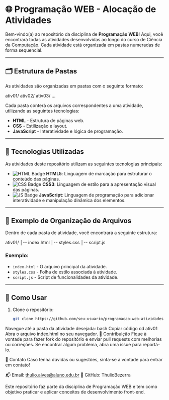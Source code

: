 # 🌐 Programação WEB - Alocação de Atividades

Bem-vindo(a) ao repositório da disciplina de **Programação WEB**! Aqui, você encontrará todas as atividades desenvolvidas ao longo do curso de Ciência da Computação. Cada atividade está organizada em pastas numeradas de forma sequencial.

---

## 🗂 Estrutura de Pastas

As atividades são organizadas em pastas com o seguinte formato:

ativ01/ ativ02/ ativ03/ ...


Cada pasta conterá os arquivos correspondentes a uma atividade, utilizando as seguintes tecnologias:

- **HTML** - Estrutura de páginas web.
- **CSS** - Estilização e layout.
- **JavaScript** - Interatividade e lógica de programação.

---

## 🚀 Tecnologias Utilizadas

As atividades deste repositório utilizam as seguintes tecnologias principais:

- ![HTML Badge](https://img.shields.io/badge/-HTML5-E34F26?style=flat&logo=html5&logoColor=white) **HTML5**: Linguagem de marcação para estruturar o conteúdo das páginas.
- ![CSS Badge](https://img.shields.io/badge/-CSS3-1572B6?style=flat&logo=css3&logoColor=white) **CSS3**: Linguagem de estilo para a apresentação visual das páginas.
- ![JS Badge](https://img.shields.io/badge/-JavaScript-F7DF1E?style=flat&logo=javascript&logoColor=black) **JavaScript**: Linguagem de programação para adicionar interatividade e manipulação dinâmica dos elementos.

---

## 📂 Exemplo de Organização de Arquivos

Dentro de cada pasta de atividade, você encontrará a seguinte estrutura:

ativ01/ │-- index.html │-- styles.css │-- script.js

### Exemplo:
- `index.html` - O arquivo principal da atividade.
- `styles.css` - Folha de estilo associada à atividade.
- `script.js` - Script de funcionalidades da atividade.

---

## 📝 Como Usar

1. Clone o repositório:
   ```bash
   git clone https://github.com/seu-usuario/programacao-web-atividades.git
Navegue até a pasta da atividade desejada:
bash
Copiar código
cd ativ01
Abra o arquivo index.html no seu navegador.
📌 Contribuição
Fique à vontade para fazer fork do repositório e enviar pull requests com melhorias ou correções. Se encontrar algum problema, abra uma issue para reportá-lo.

📧 Contato
Caso tenha dúvidas ou sugestões, sinta-se à vontade para entrar em contato!

📬 Email: thulio.alves@aluno.edu.br
🐙 GitHub: ThulioBezerra

Este repositório faz parte da disciplina de Programação WEB e tem como objetivo praticar e aplicar conceitos de desenvolvimento front-end.

